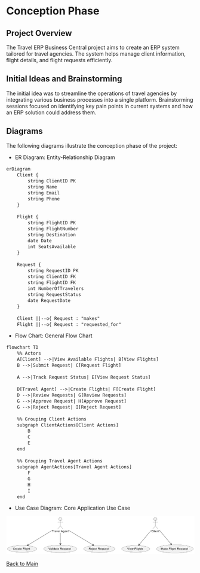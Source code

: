 # Conception Phase

## Project Overview

The Travel ERP Business Central project aims to create an ERP system tailored for travel agencies. The system helps manage client information, flight details, and flight requests efficiently.

## Initial Ideas and Brainstorming

The initial idea was to streamline the operations of travel agencies by integrating various business processes into a single platform. Brainstorming sessions focused on identifying key pain points in current systems and how an ERP solution could address them.

## Diagrams

The following diagrams illustrate the conception phase of the project:

- ER Diagram: Entity-Relationship Diagram

```mermaid
erDiagram
    Client {
        string ClientID PK
        string Name
        string Email
        string Phone
    }

    Flight {
        string FlightID PK
        string FlightNumber
        string Destination
        date Date
        int SeatsAvailable
    }

    Request {
        string RequestID PK
        string ClientID FK
        string FlightID FK
        int NumberOfTravelers
        string RequestStatus
        date RequestDate
    }

    Client ||--o{ Request : "makes"
    Flight ||--o{ Request : "requested_for"
```

- Flow Chart: General Flow Chart

```mermaid
flowchart TD
    %% Actors
    A[Client] -->|View Available Flights| B[View Flights]
    B -->|Submit Request| C[Request Flight]

    A -->|Track Request Status| E[View Request Status]

    D[Travel Agent] -->|Create Flights| F[Create Flight]
    D -->|Review Requests| G[Review Requests]
    G -->|Approve Request| H[Approve Request]
    G -->|Reject Request| I[Reject Request]

    %% Grouping Client Actions
    subgraph ClientActions[Client Actions]
        B
        C
        E
    end

    %% Grouping Travel Agent Actions
    subgraph AgentActions[Travel Agent Actions]
        F
        G
        H
        I
    end
```

- Use Case Diagram: Core Application Use Case

![Use Case Diagram](../media/use-case-diagram.png)

[Back to Main](README.md)
